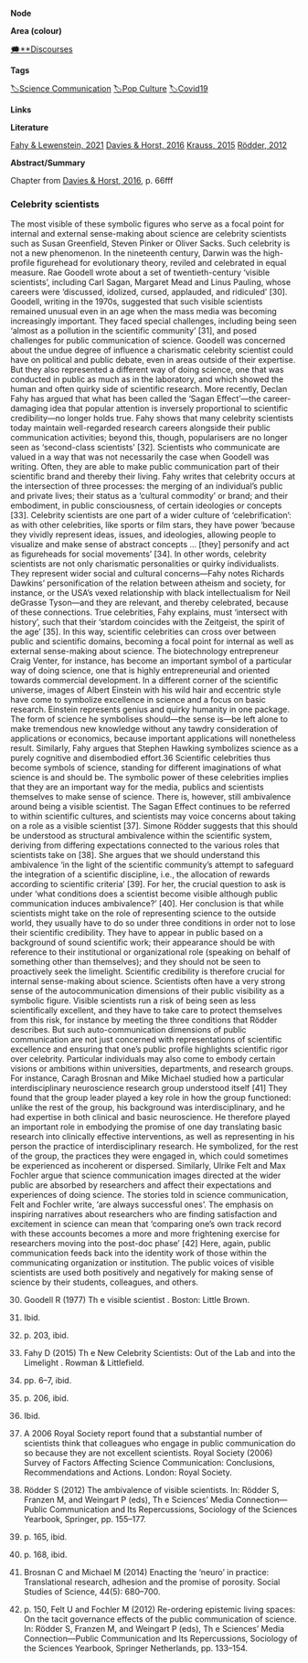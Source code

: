 **Node**

**Area (colour)**

[🗯️**Discourses](https://lean-sphynx-49b.notion.site/Discourses-ab06ed1436054e5b9bf0c0af92149114?pvs=21)

**Tags**

[🏷️Science Communication](https://lean-sphynx-49b.notion.site/Science-Communication-08922d606e5e47f293f5c56d536a9836?pvs=21) [🏷️Pop Culture](https://lean-sphynx-49b.notion.site/Pop-Culture-f74a9a1b778a41518fe31d4223e2cbb3?pvs=21) [🏷️Covid19](https://lean-sphynx-49b.notion.site/Covid19-2177f1f3792c4569a492e3a43b903d39?pvs=21)

**Links**

  

**Literature**

[Fahy & Lewenstein, 2021](https://lean-sphynx-49b.notion.site/Fahy-Lewenstein-2021-20196ff6150d4850b8f4fc5b0bf91791?pvs=21) [Davies & Horst, 2016](https://lean-sphynx-49b.notion.site/Davies-Horst-2016-d7ce925c7b334648a32b78f31367dcaa?pvs=21) [Krauss, 2015](https://lean-sphynx-49b.notion.site/Krauss-2015-5501e53412a740f9b2e8fde0af240749?pvs=21) [Rödder, 2012](https://lean-sphynx-49b.notion.site/R-dder-2012-40dd40218cce4f4c8ec5ef4a7cad165a?pvs=21)

**Abstract/Summary**

Chapter from [Davies & Horst, 2016](https://lean-sphynx-49b.notion.site/Davies-Horst-2016-d7ce925c7b334648a32b78f31367dcaa?pvs=21), p. 66fff

### Celebrity scientists

The most visible of these symbolic figures who serve as a focal point for internal and external sense-making about science are celebrity scientists such as Susan Greenfield, Steven Pinker or Oliver Sacks. Such celebrity is not a new phenomenon. In the nineteenth century, Darwin was the high-profile figurehead for evolutionary theory, reviled and celebrated in equal measure. Rae Goodell wrote about a set of twentieth-century ‘visible scientists’, including Carl Sagan, Margaret Mead and Linus Pauling, whose careers were ‘discussed, idolized, cursed, applauded, and ridiculed’ [30]. Goodell, writing in the 1970s, suggested that such visible scientists remained unusual even in an age when the mass media was becoming increasingly important. They faced special challenges, including being seen ‘almost as a pollution in the scientific community’ [31], and posed challenges for public communication of science. Goodell was concerned about the undue degree of influence a charismatic celebrity scientist could have on political and public debate, even in areas outside of their expertise. But they also represented a different way of doing science, one that was conducted in public as much as in the laboratory, and which showed the human and often quirky side of scientific research. More recently, Declan Fahy has argued that what has been called the ‘Sagan Effect’—the career-damaging idea that popular attention is inversely proportional to scientific credibility—no longer holds true. Fahy shows that many celebrity scientists today maintain well-regarded research careers alongside their public communication activities; beyond this, though, popularisers are no longer seen as ‘second-class scientists’ [32]. Scientists who communicate are valued in a way that was not necessarily the case when Goodell was writing. Often, they are able to make public communication part of their scientific brand and thereby their living. Fahy writes that celebrity occurs at the intersection of three processes: the merging of an individual’s public and private lives; their status as a ‘cultural commodity’ or brand; and their embodiment, in public consciousness, of certain ideologies or concepts [33]. Celebrity scientists are one part of a wider culture of ‘celebrification’: as with other celebrities, like sports or film stars, they have power ‘because they vividly represent ideas, issues, and ideologies, allowing people to visualize and make sense of abstract concepts ... [they] personify and act as figureheads for social movements’ [34]. In other words, celebrity scientists are not only charismatic personalities or quirky individualists. They represent wider social and cultural concerns—Fahy notes Richards Dawkins’ personification of the relation between atheism and society, for instance, or the USA’s vexed relationship with black intellectualism for Neil deGrasse Tyson—and they are relevant, and thereby celebrated, because of these connections. True celebrities, Fahy explains, must ‘intersect with history’, such that their ‘stardom coincides with the Zeitgeist, the spirit of the age’ [35]. In this way, scientific celebrities can cross over between public and scientific domains, becoming a focal point for internal as well as external sense-making about science. The biotechnology entrepreneur Craig Venter, for instance, has become an important symbol of a particular way of doing science, one that is highly entrepreneurial and oriented towards commercial development. In a different corner of the scientific universe, images of Albert Einstein with his wild hair and eccentric style have come to symbolize excellence in science and a focus on basic research. Einstein represents genius and quirky humanity in one package. The form of science he symbolises should—the sense is—be left alone to make tremendous new knowledge without any tawdry consideration of applications or economics, because important applications will nonetheless result. Similarly, Fahy argues that Stephen Hawking symbolizes science as a purely cognitive and disembodied effort.36 Scientific celebrities thus become symbols of science, standing for different imaginations of what science is and should be. The symbolic power of these celebrities implies that they are an important way for the media, publics and scientists themselves to make sense of science. There is, however, still ambivalence around being a visible scientist. The Sagan Effect continues to be referred to within scientific cultures, and scientists may voice concerns about taking on a role as a visible scientist [37]. Simone Rödder suggests that this should be understood as structural ambivalence within the scientific system, deriving from differing expectations connected to the various roles that scientists take on [38]. She argues that we should understand this ambivalence ‘in the light of the scientific community’s attempt to safeguard the integration of a scientific discipline, i.e., the allocation of rewards according to scientific criteria’ [39]. For her, the crucial question to ask is under ‘what conditions does a scientist become visible although public communication induces ambivalence?’ [40]. Her conclusion is that while scientists might take on the role of representing science to the outside world, they usually have to do so under three conditions in order not to lose their scientific credibility. They have to appear in public based on a background of sound scientific work; their appearance should be with reference to their institutional or organizational role (speaking on behalf of something other than themselves); and they should not be seen to proactively seek the limelight. Scientific credibility is therefore crucial for internal sense-making about science. Scientists often have a very strong sense of the autocommunication dimensions of their public visibility as a symbolic figure. Visible scientists run a risk of being seen as less scientifically excellent, and they have to take care to protect themselves from this risk, for instance by meeting the three conditions that Rödder describes. But such auto-communication dimensions of public communication are not just concerned with representations of scientific excellence and ensuring that one’s public profile highlights scientific rigor over celebrity. Particular individuals may also come to embody certain visions or ambitions within universities, departments, and research groups. For instance, Caragh Brosnan and Mike Michael studied how a particular interdisciplinary neuroscience research group understood itself [41] They found that the group leader played a key role in how the group functioned: unlike the rest of the group, his background was interdisciplinary, and he had expertise in both clinical and basic neuroscience. He therefore played an important role in embodying the promise of one day translating basic research into clinically effective interventions, as well as representing in his person the practice of interdisciplinary research. He symbolized, for the rest of the group, the practices they were engaged in, which could sometimes be experienced as incoherent or dispersed. Similarly, Ulrike Felt and Max Fochler argue that science communication images directed at the wider public are absorbed by researchers and affect their expectations and experiences of doing science. The stories told in science communication, Felt and Fochler write, ‘are always successful ones’. The emphasis on inspiring narratives about researchers who are finding satisfaction and excitement in science can mean that ‘comparing one’s own track record with these accounts becomes a more and more frightening exercise for researchers moving into the post-doc phase’ [42] Here, again, public communication feeds back into the identity work of those within the communicating organization or institution. The public voices of visible scientists are used both positively and negatively for making sense of science by their students, colleagues, and others.

  

30. Goodell R (1977) Th e visible scientist . Boston: Little Brown.

31. Ibid.

32. p. 203, ibid.

33. Fahy D (2015) Th e New Celebrity Scientists: Out of the Lab and into the Limelight . Rowman & Littlefield.

34. pp. 6–7, ibid.

35. p. 206, ibid.

36. Ibid.

37. A 2006 Royal Society report found that a substantial number of scientists think that colleagues who engage in public communication do so because they are not excellent scientists. Royal Society (2006) Survey of Factors Affecting Science Communication: Conclusions, Recommendations and Actions. London: Royal Society.

38. Rödder S (2012) The ambivalence of visible scientists. In: Rödder S, Franzen M, and Weingart P (eds), Th e Sciences’ Media Connection—Public Communication and Its Repercussions, Sociology of the Sciences Yearbook, Springer, pp. 155–177.

39. p. 165, ibid.

40. p. 168, ibid.

41. Brosnan C and Michael M (2014) Enacting the ‘neuro’ in practice: Translational research, adhesion and the promise of porosity. Social Studies of Science, 44(5): 680–700.

42. p. 150, Felt U and Fochler M (2012) Re-ordering epistemic living spaces: On the tacit governance effects of the public communication of science. In: Rödder S, Franzen M, and Weingart P (eds), Th e Sciences’ Media Connection—Public Communication and Its Repercussions, Sociology of the Sciences Yearbook, Springer Netherlands, pp. 133–154.